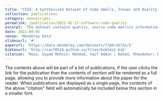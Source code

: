 ```yaml
---
title: "CSIQ: A Synthesized Dataset of Code Smells, Issues and Quality related Artifacts from Open Source Repositories"
collection: publications
category: manuscripts
permalink: /publication/2021-02-17-software-code-quality
excerpt: 'The dataset contains quality, source code metrics information of 60 versions under 10 different repositories. The dataset is extracted into 3 levels: (1) Class (2) Method (3) Package. The dataset is created upon analyzing 9,420,246 lines of code and 173,237 classes.  The provided dataset contains one quality_attributes folder and three associated files:  repositories.csv, versions.csv, and attribute-details.csv.'
date: 2022-08-05
venue: 'Mendeley Data'
slidesurl: '#'
paperurl: 'https://data.mendeley.com/datasets/77p6rzb73n/5'
bibtexurl: 'http://saif0524.github.io/files/bibtex1.bib'
citation: 'Reza, Sayed Mohsin; Mahmud, Saif Uddin ; Rahad, Khandoker; Badreddin, Omar  (2022), “CSIQ: A Synthesized Dataset of Code Smells, Issues and Quality related Artifacts from Open Source Repositories”, Mendeley Data, V5, doi: 10.17632/77p6rzb73n.5'
---
```

The contents above will be part of a list of publications, if the user clicks the link for the publication than the contents of section will be rendered as a full page, allowing you to provide more information about the paper for the reader. When publications are displayed as a single page, the contents of the above "citation" field will automatically be included below this section in a smaller font.
